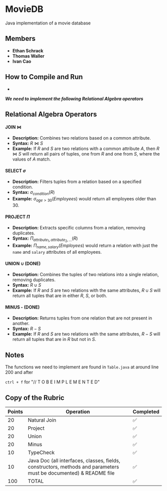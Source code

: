 # MovieDB
 Java implementation of a movie database

 ## Members
 - **Ethan Schrack**
 - **Thomas Waller**
 - **Ivan Cao**

 ## How to Compile and Run
 - 

***We need to implement the following Relational Algebra operators***

## Relational Algebra Operators

#### JOIN $\Join$

- **Description:** Combines two relations based on a common attribute.
- **Syntax:** $R \Join S$
- **Example:** If $R$ and $S$ are two relations with a common attribute $A$, then $R \Join S$ will return all pairs of tuples, one from $R$ and one from $S$, where the values of $A$ match.

#### SELECT $\sigma$

- **Description:** Filters tuples from a relation based on a specified condition.
- **Syntax:** $\sigma_{condition}(R)$
- **Example:** $\sigma_{age > 30}(Employees)$ would return all employees older than 30.

#### PROJECT $\Pi$

- **Description:** Extracts specific columns from a relation, removing duplicates.
- **Syntax:** $\Pi_{attribute_1, attribute_2, \dots}(R)$
- **Example:** $\Pi_{name, salary}(Employees)$ would return a relation with just the `name` and `salary` attributes of all employees.

#### UNION $\cup$ (DONE)

- **Description:** Combines the tuples of two relations into a single relation, removing duplicates.
- **Syntax:** $R \cup S$
- **Example:** If $R$ and $S$ are two relations with the same attributes, $R \cup S$ will return all tuples that are in either $R$, $S$, or both.

#### MINUS - (DONE)

- **Description:** Returns tuples from one relation that are not present in another.
- **Syntax:** $R - S$
- **Example:** If $R$ and $S$ are two relations with the same attributes, $R - S$ will return all tuples that are in $R$ but not in $S$.

## Notes

The functions we need to implement are found in `Table.java` at around line 200 and after

`ctrl + f` for "//  T O   B E   I M P L E M E N T E D"


## Copy of the Rubric

|Points| Operation| Completed |
|------|----------|----------|
|20 |Natural Join|:white_check_mark:|
|20 |Project|:white_check_mark:|
|20 |Union|:white_check_mark:|
|20 |Minus|:white_check_mark:|
|10 |TypeCheck|:white_check_mark:|
|10 |Java Doc (all interfaces, classes, fields, constructors, methods and parameters must be documented) & README file|:white_check_mark:|
|100 |TOTAL|:white_check_mark:|

